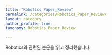 ```yaml
---
title: "Robotics Paper_Review"
permalink: /categories/Robotics_Paper_Review/
layout: category
author_profile: true
taxonomy: Robotics_Paper_Review

---
```


Robotics와 관련된 논문을 읽고 정리했습니다.
